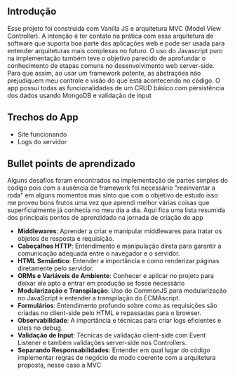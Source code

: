 ## Introdução
Esse projeto foi construída com Vanilla JS e arquitetura MVC (Model View Controller).
A intenção é ter contato na prática com essa arquitetura de software que suporta boa parte das aplicações web e pode ser usada para entender arquiteturas mais complexas no futuro. 
O uso do Javascript puro na implementação também teve o objetivo parecido de aprofundar o conhecimento de etapas comuns no desenvolvimento web server-side. Para que assim, ao usar um framework potente, as abstrações não prejudiquem meu controle e visão do que está acontecendo no código.
O app possui todas as funcionalidades de um CRUD básico com persistência dos dados usando MongoDB e validação de input

## Trechos do App
- Site funcionando
- Logs do servidor

## Bullet points de aprendizado
Alguns desafios foram encontrados na implementação de partes simples do código pois com a ausência de framework foi necessário "reeinventar a roda" em alguns momentos mas sinto que com o objetivo de estudo isso me proveu bons frutos uma vez que aprendi melhor várias coisas que superficialmente já conhecia no meu dia a dia. Aqui fica uma lista resumida dos principais pontos de aprenzidado na jornada de criação do app 

- **Middlewares**: Aprender a criar e manipular middlewares para tratar os objetos de resposta e requisição.
- **Cabeçalhos HTTP**: Entendimento e manipulação direta para garantir a comunicação adequada entre o navegador e o servidor.
- **HTML Semântico**: Entender a importância e como renderizar páginas diretamente pelo servidor.
- **ORMs e Variáveis de Ambiente**: Conhecer e aplicar no projeto para deixar ele apto a entrar em produção se fosse necessário
- **Modularização e Transpilação**: Uso do CommonJS para modularização no JavaScript e entender a transpilação do ECMAscript.
- **Formulários**: Entendimento profundo sobre como as requisições são criadas no client-side pelo HTML e repassadas para o browser.
- **Observabilidade**: A importância e técnicas para criar logs eficientes e úteis no debug.
- **Validação de Input**: Técnicas de validação client-side com Event Listener e também validações server-side nos Controllers.
- **Separando Responsabilidades**: Entender em qual lugar do código implementar regras de negócio de modo coerente com a arquitetura proposta, nesse caso a MVC
